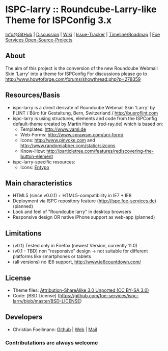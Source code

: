 # ISPC-larry :: Roundcube-Larry-like Theme for ISPConfig 3.x

[Info@GitHub](https://github.com/foe-services/ispc-larry) | 
[Discussion](http://www.howtoforge.com/forums/showthread.php?t=57106) |
[Wiki](https://github.com/foe-services/ispc-larry/wiki) | 
[Issue-Tracker](https://github.com/foe-services/ispc-larry/issues) | 
[Timeline/Roadmap](https://github.com/foe-services/ispc-larry/issues/milestones) | 
[Foe Services Open-Source-Projects](http://open-source.foe-services.de/)

About
--------
The aim of this project is the conversion of the new Roundcube Webmail Skin 'Larry' into a theme for ISPConfig
For discussions please go to http://www.howtoforge.com/forums/showthread.php?p=278359  

Resources/Basis
------------------
-   ispc-larry is a direct derivate of Roundcube Webmail Skin 'Larry' by FLINT / Büro für Gestaltung, Bern, Switzerland / http://bueroflint.com
-   ispc-larry is using structures, elements and code from the ISPConfig default-theme created by Martin Henne (red-ray.de) which is based on:
    -   Templates: http://www.yaml.de
    -   Web-Forms: http://www.sprawsm.com/uni-form/
    -   Icons: http://www.pinvoke.com and http://www.randomjabber.com/static/sizcons
    -   Know-How: http://particletree.com/features/rediscovering-the-button-element
-   ispc-larry-specific resources:
    -   Icons: [Entypo](http://www.entypo.com/)

Main characteristics
-----------------------
-   HTML5 (since v0.0.1) + HTML5-compatibility in IE7 + IE8
-   Deployment via ISPC repository feature (http://ispc.foe-services.de) (planned)
-   Look and feel of "Roundcube larry" in desktop browsers
-   Responsive design OR native iPhone support as web-app (planned)
 
Limitations
--------------
-   (v0.1) Tested only in Firefox (newest Version, currently 11.0)
-   (v0.1 - TBD) non "responsive" design -> not suitable for different platforms like smartphones or tablets
-   (all versions) no IE6 support, http://www.ie6countdown.com/

License
--------------
-   Theme files: [Attribution-ShareAlike 3.0 Unported (CC BY-SA 3.0)](https://creativecommons.org/licenses/by-sa/3.0/)
-   Code: [BSD License] (https://github.com/foe-services/ispc-larry/blob/master/BSD-LICENSE)
  
Developers
-------------
-   Christian Foellmann: [Github](https://github.com/cfoellmann) | [Web](http://www.foe-services.de) | [Mail](mailto:foellmann@foe-services.de)

### Contributations are always welcome